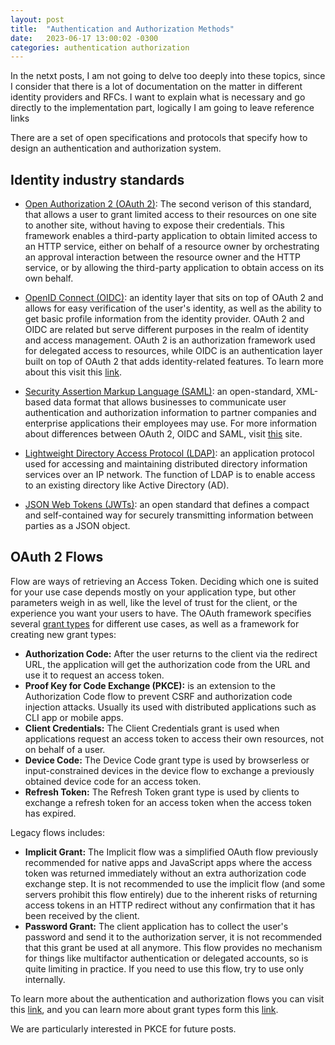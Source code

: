 ```yaml
---
layout: post
title:  "Authentication and Authorization Methods"
date:   2023-06-17 13:00:02 -0300
categories: authentication authorization
---
```


In the netxt posts, I am not going to delve too deeply into these topics, since I consider that there is a lot of documentation on the matter in different identity providers and RFCs. I want to explain what is necessary and go directly to the implementation part, logically I am going to leave reference links

There are a set of open specifications and protocols that specify how to design an authentication and authorization system. 

## Identity industry standards

- [Open Authorization 2 (OAuth 2)](https://oauth.net/2/): The second verison of this standard, that allows a user to grant limited access to their resources on one site to another site, without having to expose their credentials. This framework enables a third-party application to obtain limited access to an HTTP service, either on behalf of a resource owner by orchestrating an approval interaction between the resource owner and the HTTP service, or by allowing the third-party application to obtain access on its own behalf.

- [OpenID Connect (OIDC)](https://openid.net/developers/how-connect-works/): an identity layer that sits on top of OAuth 2 and allows for easy verification of the user's identity, as well as the ability to get basic profile information from the identity provider. OAuth 2 and OIDC are related but serve different purposes in the realm of identity and access management. OAuth 2 is an authorization framework used for delegated access to resources, while OIDC is an authentication layer built on top of OAuth 2 that adds identity-related features. To learn more about this visit this [link](https://developer.okta.com/docs/concepts/oauth-openid/).

- [Security Assertion Markup Language (SAML)](https://www.cloudflare.com/learning/access-management/what-is-saml/): an open-standard, XML-based data format that allows businesses to communicate user authentication and authorization information to partner companies and enterprise applications their employees may use. For more information about differences between OAuth 2, OIDC and SAML, visit [this](https://www.okta.com/identity-101/whats-the-difference-between-oauth-openid-connect-and-saml/) site.

- [Lightweight Directory Access Protocol (LDAP)](https://learn.microsoft.com/en-us/previous-versions/windows/desktop/ldap/lightweight-directory-access-protocol-ldap-api): an application protocol used for accessing and maintaining distributed directory information services over an IP network. The function of LDAP is to enable access to an existing directory like Active Directory (AD). 

- [JSON Web Tokens (JWTs)](https://jwt.io/introduction): an open standard that defines a compact and self-contained way for securely transmitting information between parties as a JSON object.


## OAuth 2 Flows

Flow are ways of retrieving an Access Token. Deciding which one is suited for your use case depends mostly on your application type, but other parameters weigh in as well, like the level of trust for the client, or the experience you want your users to have. 
The OAuth framework specifies several [grant types](https://oauth.net/2/grant-types/) for different use cases, as well as a framework for creating new grant types:
- **Authorization Code:** After the user returns to the client via the redirect URL, the application will get the authorization code from the URL and use it to request an access token.
- **Proof Key for Code Exchange (PKCE):** is an extension to the Authorization Code flow to prevent CSRF and authorization code injection attacks. Usually its used with distributed applications such as CLI app or mobile apps.
- **Client Credentials:** The Client Credentials grant is used when applications request an access token to access their own resources, not on behalf of a user.
- **Device Code:** The Device Code grant type is used by browserless or input-constrained devices in the device flow to exchange a previously obtained device code for an access token.
- **Refresh Token:** The Refresh Token grant type is used by clients to exchange a refresh token for an access token when the access token has expired.

Legacy flows includes:
- **Implicit Grant:** The Implicit flow was a simplified OAuth flow previously recommended for native apps and JavaScript apps where the access token was returned immediately without an extra authorization code exchange step. It is not recommended to use the implicit flow (and some servers prohibit this flow entirely) due to the inherent risks of returning access tokens in an HTTP redirect without any confirmation that it has been received by the client.
- **Password Grant:** The client application has to collect the user's password and send it to the authorization server, it is not recommended that this grant be used at all anymore. This flow provides no mechanism for things like multifactor authentication or delegated accounts, so is quite limiting in practice. If you need to use this flow, try to use only internally.

To learn more about the authentication and authorization flows you can visit this [link](https://auth0.com/docs/get-started/authentication-and-authorization-flow), and you can learn more about grant types form this [link](https://auth0.com/docs/get-started/authentication-and-authorization-flow/which-oauth-2-0-flow-should-i-use).

We are particularly interested in PKCE for future posts.